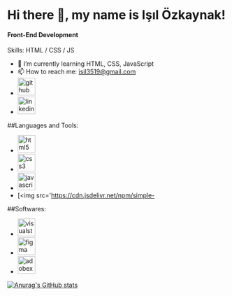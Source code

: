 # Hi there 👋, my name is Işıl Özkaynak!

#### Front-End Development

Skills: HTML / CSS / JS 
- 🌱 I’m currently learning HTML, CSS, JavaScript 
- 📫 How to reach me: isil3519@gmail.com 
- [<img src='https://cdn.jsdelivr.net/npm/simple-icons@3.0.1/icons/github.svg' alt='github' height='40'>](https://github.com/isilozkaynak)  
- [<img src='https://cdn.jsdelivr.net/npm/simple-icons@3.0.1/icons/linkedin.svg' alt='linkedin' height='40'>](https://www.linkedin.com/in/isilozkaynak/)  

##Languages and Tools:
* [<img src='https://cdn.jsdelivr.net/npm/simple-icons@3.0.1/icons/html5.svg' alt='html5' height='40'>](https://html5.org)  
* [<img src='https://cdn.jsdelivr.net/npm/simple-icons@3.0.1/icons/css3.svg' alt='css3' height='40'>](https://www.w3.org/Style/CSS/Overview.en.html)  
* [<img src='https://cdn.jsdelivr.net/npm/simple-icons@3.0.1/icons/javascript.svg' alt='javascript' height='40'>](https://www.javascript.com)  
* [<img src='https://cdn.jsdelivr.net/npm/simple-

##Softwares:
* [<img src='https://cdn.jsdelivr.net/npm/simple-icons@3.0.1/icons/visualstudiocode.svg' alt='visualstudiocode' height='40'>](https://code.visualstudio.com)  
* [<img src='https://cdn.jsdelivr.net/npm/simple-icons@3.0.1/icons/figma.svg' alt='figma' height='40'>](https://www.figma.com)  
* [<img src='https://cdn.jsdelivr.net/npm/simple-icons@3.0.1/icons/adobexd.svg' alt='adobexd' height='40'>](https://www.adobe.com/tr/products/xd.html)  

[![Anurag's GitHub stats](https://github-readme-stats.vercel.app/api?username=isilozkaynak)](https://github.com/anuraghazra/github-readme-stats)
